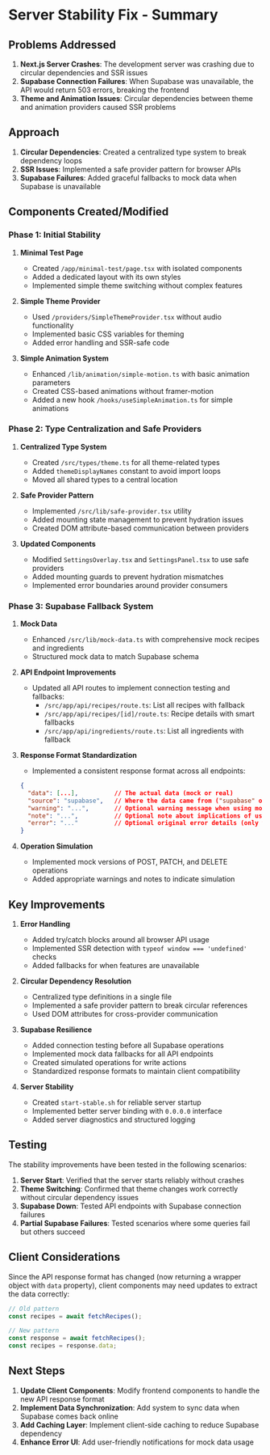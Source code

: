 # Server Stability Fix - Summary

## Problems Addressed

1. **Next.js Server Crashes**: The development server was crashing due to circular dependencies and SSR issues
2. **Supabase Connection Failures**: When Supabase was unavailable, the API would return 503 errors, breaking the frontend
3. **Theme and Animation Issues**: Circular dependencies between theme and animation providers caused SSR problems

## Approach

1. **Circular Dependencies**: Created a centralized type system to break dependency loops
2. **SSR Issues**: Implemented a safe provider pattern for browser APIs
3. **Supabase Failures**: Added graceful fallbacks to mock data when Supabase is unavailable

## Components Created/Modified

### Phase 1: Initial Stability

1. **Minimal Test Page**
   - Created `/app/minimal-test/page.tsx` with isolated components
   - Added a dedicated layout with its own styles
   - Implemented simple theme switching without complex features

2. **Simple Theme Provider**
   - Used `/providers/SimpleThemeProvider.tsx` without audio functionality
   - Implemented basic CSS variables for theming
   - Added error handling and SSR-safe code

3. **Simple Animation System**
   - Enhanced `/lib/animation/simple-motion.ts` with basic animation parameters
   - Created CSS-based animations without framer-motion
   - Added a new hook `/hooks/useSimpleAnimation.ts` for simple animations

### Phase 2: Type Centralization and Safe Providers

1. **Centralized Type System**
   - Created `/src/types/theme.ts` for all theme-related types
   - Added `themeDisplayNames` constant to avoid import loops
   - Moved all shared types to a central location

2. **Safe Provider Pattern**
   - Implemented `/src/lib/safe-provider.tsx` utility
   - Added mounting state management to prevent hydration issues
   - Created DOM attribute-based communication between providers

3. **Updated Components**
   - Modified `SettingsOverlay.tsx` and `SettingsPanel.tsx` to use safe providers
   - Added mounting guards to prevent hydration mismatches
   - Implemented error boundaries around provider consumers

### Phase 3: Supabase Fallback System

1. **Mock Data**
   - Enhanced `/src/lib/mock-data.ts` with comprehensive mock recipes and ingredients
   - Structured mock data to match Supabase schema

2. **API Endpoint Improvements**
   - Updated all API routes to implement connection testing and fallbacks:
     - `/src/app/api/recipes/route.ts`: List all recipes with fallback
     - `/src/app/api/recipes/[id]/route.ts`: Recipe details with smart fallbacks
     - `/src/app/api/ingredients/route.ts`: List all ingredients with fallback
     
3. **Response Format Standardization**
   - Implemented a consistent response format across all endpoints:
   ```json
   {
     "data": [...],          // The actual data (mock or real)
     "source": "supabase",   // Where the data came from ("supabase" or "mock")
     "warning": "...",       // Optional warning message when using mock data
     "note": "...",          // Optional note about implications of using mock data
     "error": "..."          // Optional original error details (only when falling back)
   }
   ```

4. **Operation Simulation**
   - Implemented mock versions of POST, PATCH, and DELETE operations
   - Added appropriate warnings and notes to indicate simulation

## Key Improvements

1. **Error Handling**
   - Added try/catch blocks around all browser API usage
   - Implemented SSR detection with `typeof window === 'undefined'` checks
   - Added fallbacks for when features are unavailable

2. **Circular Dependency Resolution**
   - Centralized type definitions in a single file
   - Implemented a safe provider pattern to break circular references
   - Used DOM attributes for cross-provider communication

3. **Supabase Resilience**
   - Added connection testing before all Supabase operations
   - Implemented mock data fallbacks for all API endpoints
   - Created simulated operations for write actions
   - Standardized response formats to maintain client compatibility

4. **Server Stability**
   - Created `start-stable.sh` for reliable server startup
   - Implemented better server binding with `0.0.0.0` interface
   - Added server diagnostics and structured logging

## Testing

The stability improvements have been tested in the following scenarios:

1. **Server Start**: Verified that the server starts reliably without crashes
2. **Theme Switching**: Confirmed that theme changes work correctly without circular dependency issues
3. **Supabase Down**: Tested API endpoints with Supabase connection failures
4. **Partial Supabase Failures**: Tested scenarios where some queries fail but others succeed

## Client Considerations

Since the API response format has changed (now returning a wrapper object with `data` property), client components may need updates to extract the data correctly:

```typescript
// Old pattern
const recipes = await fetchRecipes();

// New pattern
const response = await fetchRecipes();
const recipes = response.data;
```

## Next Steps

1. **Update Client Components**: Modify frontend components to handle the new API response format
2. **Implement Data Synchronization**: Add system to sync data when Supabase comes back online
3. **Add Caching Layer**: Implement client-side caching to reduce Supabase dependency
4. **Enhance Error UI**: Add user-friendly notifications for mock data usage